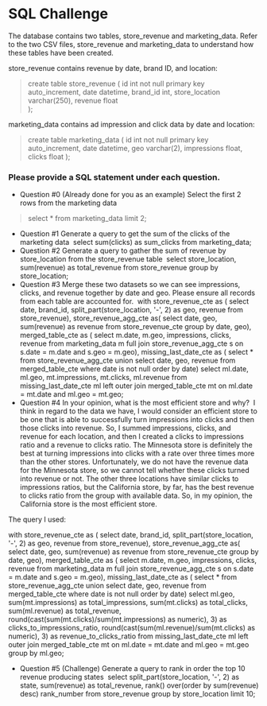 # SQL Challenge

The database contains two tables, store_revenue and marketing_data.  Refer to the two CSV
files, store_revenue and marketing_data to understand how these tables have been created.

store_revenue contains revenue by date, brand ID, and location:

 >  create table store_revenue (
 >     id int not null primary key auto_increment,
 >    date datetime,
 >    brand_id int,
 >    store_location varchar(250),
 >    revenue float  
 >  );

marketing_data contains ad impression and click data by date and location:

> create table marketing_data (
>  id int not null primary key auto_increment,
>  date datetime,
>  geo varchar(2),
>  impressions float,
>  clicks float
> );

### Please provide a SQL statement under each question.

* Question #0 (Already done for you as an example)
 Select the first 2 rows from the marketing data
​
>  select *
>  from marketing_data
> limit 2;
​
*  Question #1 
Generate a query to get the sum of the clicks of the marketing data
​
select sum(clicks) as sum_clicks
from marketing_data;
​
*  Question #2
 Generate a query to gather the sum of revenue by store_location from the store_revenue table
​
select store_location, sum(revenue) as total_revenue
from store_revenue
group by store_location;
​
*  Question #3
 Merge these two datasets so we can see impressions, clicks, and revenue together by date
and geo.
 Please ensure all records from each table are accounted for.
​
with store_revenue_cte as (
		  select date, brand_id, split_part(store_location, '-', 2) as geo, revenue
		  from store_revenue),
	 store_revenue_agg_cte as(
		   select date, geo, sum(revenue) as revenue
		   from store_revenue_cte
		   group by date, geo),
	 merged_table_cte as (
		   select m.date, m.geo, impressions, clicks, revenue
		   from marketing_data m
		   full join store_revenue_agg_cte s
		   on s.date = m.date and s.geo = m.geo),
	missing_last_date_cte as (
		  select *
		  from store_revenue_agg_cte 
		  union
		  select date, geo, revenue
		  from merged_table_cte
		  where date is not null
		  order by date)
	select ml.date, ml.geo, mt.impressions, mt.clicks, ml.revenue
	from missing_last_date_cte ml
	left outer join merged_table_cte mt
	on ml.date = mt.date and ml.geo = mt.geo;
​
* Question #4
 In your opinion, what is the most efficient store and why?
​
I think in regard to the data we have, I would consider an efficient store to be one that is able to successfully turn impressions into clicks and then those clicks into revenue. So, I summed impressions, clicks, and revenue for each location, and then I created a clicks to impressions ratio and a revenue to clicks ratio. The Minnesota store is definitely the best at turning impressions into clicks with a rate over three times more than the other stores. Unfortunately, we do not have the revenue data for the Minnesota store, so we cannot tell whether these clicks turned into revenue or not. The other three locations have similar clicks to impressions ratios, but the California store, by far, has the best revenue to clicks ratio from the group with available data. So, in my opinion, the California store is the most efficient store.

The query I used:

with store_revenue_cte as (
		   select date, brand_id, split_part(store_location, '-', 2) as geo, revenue
		   from store_revenue),
	 store_revenue_agg_cte as(
		   select date, geo, sum(revenue) as revenue
		   from store_revenue_cte
		   group by date, geo),
	 merged_table_cte as (
		   select m.date, m.geo, impressions, clicks, revenue
		   from marketing_data m
		   full join store_revenue_agg_cte s
		   on s.date = m.date and s.geo = m.geo),
	 missing_last_date_cte as (
		   select *
		   from store_revenue_agg_cte 
		   union
		   select date, geo, revenue
		   from merged_table_cte
		   where date is not null
		   order by date)
	 select ml.geo, sum(mt.impressions) as total_impressions, sum(mt.clicks) as total_clicks, sum(ml.revenue) as total_revenue,
	 round(cast(sum(mt.clicks)/sum(mt.impressions) as numeric), 3) as clicks_to_impressions_ratio,
	 round(cast(sum(ml.revenue)/sum(mt.clicks) as numeric), 3) as revenue_to_clicks_ratio
	 from missing_last_date_cte ml
	 left outer join merged_table_cte mt
	 on ml.date = mt.date and ml.geo = mt.geo
	 group by ml.geo;
​
* Question #5 (Challenge)
 Generate a query to rank in order the top 10 revenue producing states
​
select split_part(store_location, '-', 2) as state, sum(revenue) as total_revenue,
rank() over(order by sum(revenue) desc) rank_number
from store_revenue
group by store_location
limit 10;
